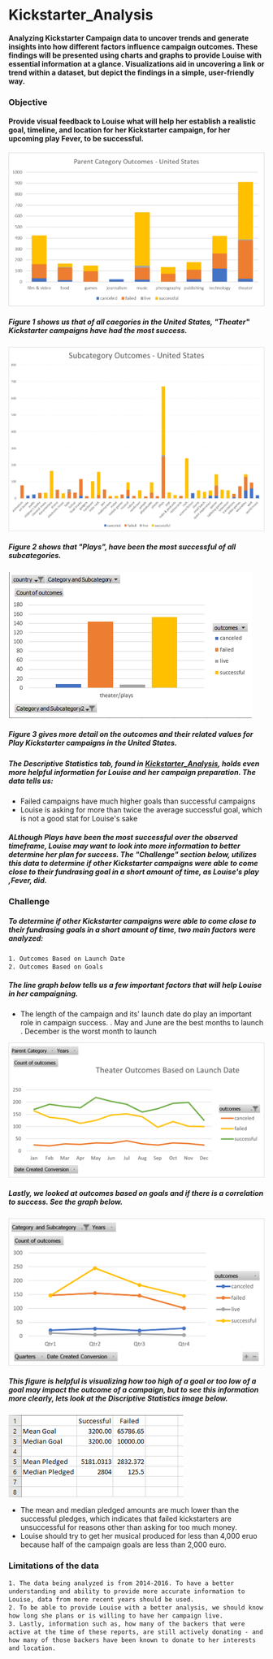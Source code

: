# Kickstarter_Analysis

#### Analyzing Kickstarter Campaign data to uncover trends and generate insights into how different factors influence campaign outcomes. These findings will be presented using charts and graphs to provide Louise with essential information at a glance. Visualizations aid in uncovering a link or trend within a dataset, but depict the findings in a simple, user-friendly way.

### Objective

#### Provide visual feedback to Louise what will help her establish a realistic goal, timeline, and location for her Kickstarter campaign, for her upcoming play Fever, to be successful.

![parent outcomes us](https://github.com/nypasha1928/Kickstarter_Analysis/blob/main/resources/Parent%20Category%20Outcomes_United%20States%20(PC).png)

##### Figure 1 shows us that of all caegories in the United States, "Theater" Kickstarter campaigns have had the most success.

![sub outcomes us](https://github.com/nypasha1928/Kickstarter_Analysis/blob/main/resources/Subcategory%20Outcomes_United%20States.png)

##### Figure 2 shows that "Plays", have been the most successful of all subcategories.

![play outcomes us](https://github.com/nypasha1928/Kickstarter_Analysis/blob/main/resources/Theater%20-%20play.png)

##### Figure 3 gives more detail on the outcomes and their related values for Play Kickstarter campaigns in the United States.

##### The Descriptive Statistics tab, found in [Kickstarter_Analysis](https://github.com/nypasha1928/Kickstarter_Analysis/blob/main/Kickstarter_Challenge.xlsx), holds even more helpful information for Louise and her campaign preparation. The data tells us:
   * Failed campaigns have much higher goals than successful campaigns
   * Louise is asking for more than twice the average successful goal, which is not a good stat for Louise's sake

##### ALthough Plays have been the most successful over the observed timeframe, Louise may want to look into more information to better determine her plan for success. The "Challenge" section below, utilizes this data to determine if other Kickstarter campaigns were able to come close to their fundrasing goal in a short amount of time, as Louise's play ,Fever, did.

### Challenge 

##### To determine if other Kickstarter campaigns were able to come close to their fundrasing goals in a short amount of time, two main factors were analyzed:
    1. Outcomes Based on Launch Date
    2. Outcomes Based on Goals

##### The line graph below tells us a few important factors that will help Louise in her campaigning.

   * The length of the campaign and its' launch date do play an important role in campaign success.
      . May and June are the best months to launch
      . December is the worst month to launch
      
![Theater outcomes](https://github.com/nypasha1928/Kickstarter_Analysis/blob/main/resources/Theater_Outcomes_vs_Launch.png)


##### Lastly, we looked at outcomes based on goals and if there is a correlation to success. See the graph below.

![outcomes based on goals](https://github.com/nypasha1928/Kickstarter_Analysis/blob/main/resources/Outcomes%20based%20on%20quarters.png)

##### This figure is helpful is visualizing how too high of a goal or too low of a goal may impact the outcome of a campaign, but to see this information more clearly, lets look at the Discriptive Statistics image below. 

![Discriptive Statistics](https://github.com/nypasha1928/Kickstarter_Analysis/blob/main/resources/Discriptive%20Statistics.png)

   * The mean and median pledged amounts are much lower than the successful pledges, which indicates that failed kickstarters are unsuccessful for reasons other than asking for too much money.
   * Louise should try to get her musical produced for less than 4,000 eruo because half of the campaign goals are less than 2,000 euro.

### Limitations of the data

    1. The data being analyzed is from 2014-2016. To have a better understanding and ability to provide more accurate information to Louise, data from more recent years should be used.
    2. To be able to provide Louise with a better analysis, we should know how long she plans or is willing to have her campaign live.
    3. Lastly, information such as, how many of the backers that were active at the time of these reports, are still actively donating - and how many of those backers have been known to donate to her interests and location.
 
  
  
